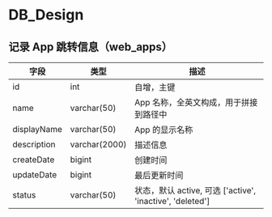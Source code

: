 # DB_Design

## 记录 App 跳转信息（web_apps）

| 字段        | 类型          | 描述                                                      |
| ----------- | ------------- | --------------------------------------------------------- |
| id          | int           | 自增，主键                                                |
| name        | varchar(50)   | App 名称，全英文构成，用于拼接到路径中                    |
| displayName | varchar(50)   | App 的显示名称                                            |
| description | varchar(2000) | 描述信息                                                  |
| createDate  | bigint        | 创建时间                                                  |
| updateDate  | bigint        | 最后更新时间                                              |
| status      | varchar(50)   | 状态，默认 active, 可选 ['active', 'inactive', 'deleted'] |

##
